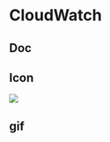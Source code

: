 # CloudWatch

## Doc

## Icon
[<img src="https://i.imgur.com/ubByLIQ.png">](https://i.imgur.com/ubByLIQ.png)

## gif

